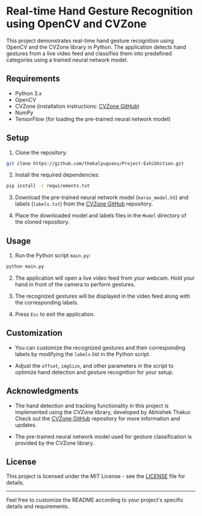 # Real-time Hand Gesture Recognition using OpenCV and CVZone

This project demonstrates real-time hand gesture recognition using OpenCV and the CVZone library in Python. The application detects hand gestures from a live video feed and classifies them into predefined categories using a trained neural network model.

## Requirements

- Python 3.x
- OpenCV
- CVZone (installation instructions: [CVZone GitHub](https://github.com/cvzone/cvzone))
- NumPy
- TensorFlow (for loading the pre-trained neural network model)

## Setup

1. Clone the repository:

```bash
git clone https://github.com/thekalyugvasu/Project-Exhibhition.git
```

2. Install the required dependencies:

```bash
pip install -r requirements.txt
```

3. Download the pre-trained neural network model (`keras_model.h5`) and labels (`labels.txt`) from the [CVZone GitHub](https://github.com/cvzone/cvzone) repository.

4. Place the downloaded model and labels files in the `Model` directory of the cloned repository.

## Usage

1. Run the Python script `main.py`:

```bash
python main.py
```

2. The application will open a live video feed from your webcam. Hold your hand in front of the camera to perform gestures.

3. The recognized gestures will be displayed in the video feed along with the corresponding labels.

4. Press `Esc` to exit the application.

## Customization

- You can customize the recognized gestures and their corresponding labels by modifying the `labels` list in the Python script.

- Adjust the `offset`, `imgSize`, and other parameters in the script to optimize hand detection and gesture recognition for your setup.

## Acknowledgments

- The hand detection and tracking functionality in this project is implemented using the CVZone library, developed by Abhishek Thakur. Check out the [CVZone GitHub](https://github.com/cvzone/cvzone) repository for more information and updates.

- The pre-trained neural network model used for gesture classification is provided by the CVZone library.

## License

This project is licensed under the MIT License - see the [LICENSE](LICENSE) file for details.

---

Feel free to customize the README according to your project's specific details and requirements.
